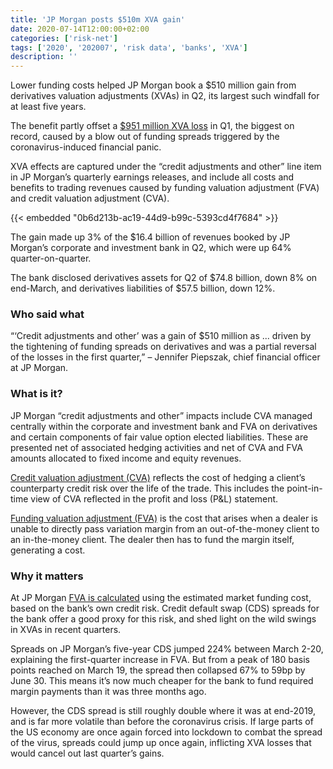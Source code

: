 ```yaml
---
title: 'JP Morgan posts $510m XVA gain'
date: 2020-07-14T12:00:00+02:00
categories: ['risk-net']
tags: ['2020', '202007', 'risk data', 'banks', 'XVA']
description: ''
---
```

Lower funding costs helped JP Morgan book a $510 million gain from derivatives valuation adjustments (XVAs) in Q2, its largest such windfall for at least five years.

The benefit partly offset a [$951 million XVA loss](https://www.risk.net/risk-quantum/7524816/jp-morgan-takes-951m-xva-hit) in Q1, the biggest on record, caused by a blow out of funding spreads triggered by the coronavirus-induced financial panic.

XVA effects are captured under the “credit adjustments and other” line item in JP Morgan’s quarterly earnings releases, and include all costs and benefits to trading revenues caused by funding valuation adjustment (FVA) and credit valuation adjustment (CVA).

{{< embedded "0b6d213b-ac19-44d9-b99c-5393cd4f7684" >}}

The gain made up 3% of the $16.4 billion of revenues booked by JP Morgan’s corporate and investment bank in Q2, which were up 64% quarter-on-quarter.

The bank disclosed derivatives assets for Q2 of $74.8 billion, down 8% on end-March, and derivatives liabilities of $57.5 billion, down 12%.

### Who said what
“‘Credit adjustments and other’ was a gain of $510 million as ... driven by the tightening of funding spreads on derivatives and was a partial reversal of the losses in the first quarter,” – Jennifer Piepszak, chief financial officer at JP Morgan.

### What is it?
JP Morgan “credit adjustments and other” impacts include CVA managed centrally within the corporate and investment bank and FVA on derivatives and certain components of fair value option elected liabilities. These are presented net of associated hedging activities and net of CVA and FVA amounts allocated to fixed income and equity revenues.

[Credit valuation adjustment (CVA)](https://www.risk.net/definition/credit-valuation-adjustment-cva) reflects the cost of hedging a client’s counterparty credit risk over the life of the trade. This includes the point-in-time view of CVA reflected in the profit and loss (P&L) statement.

[Funding valuation adjustment (FVA)](https://www.risk.net/definition/funding-valuation-adjustment-fva) is the cost that arises when a dealer is unable to directly pass variation margin from an out-of-the-money client to an in-the-money client. The dealer then has to fund the margin itself, generating a cost.

### Why it matters
At JP Morgan [FVA is calculated](https://www.risk.net/derivatives/7526696/fva-losses-back-in-spotlight-after-coronavirus-stress) using the estimated market funding cost, based on the bank’s own credit risk. Credit default swap (CDS) spreads for the bank offer a good proxy for this risk, and shed light on the wild swings in XVAs in recent quarters.

Spreads on JP Morgan’s five-year CDS jumped 224% between March 2-20, explaining the first-quarter increase in FVA. But from a peak of 180 basis points reached on March 19, the spread then collapsed 67% to 59bp by June 30. This means it’s now much cheaper for the bank to fund required margin payments than it was three months ago.

However, the CDS spread is still roughly double where it was at end-2019, and is far more volatile than before the coronavirus crisis. If large parts of the US economy are once again forced into lockdown to combat the spread of the virus, spreads could jump up once again, inflicting XVA losses that would cancel out last quarter’s gains.